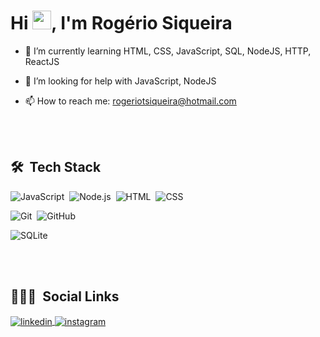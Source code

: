 <!-- <img align="right" height="590em" src="https://raw.githubusercontent.com/gist/maykbrito/618ef18e3bbb7cdfd200f3a4fc1aabc6/raw/201d47c76006c99fe0dc55ea92e76bdca5537f08/githubcard.svg"/> -->
<h1 align="left">Hi <img src="https://raw.githubusercontent.com/kaueMarques/kaueMarques/master/hi.gif" width="30px">, I'm Rogério Siqueira</h1>
<!-- <p align="left"> <img src="https://komarev.com/ghpvc/?username=maykbrito&color=yellow" alt="Profile views" /> </p> -->

- 🌱 I’m currently learning HTML, CSS, JavaScript, SQL, NodeJS, HTTP, ReactJS

- 🤔 I’m looking for help with JavaScript, NodeJS

- 📫 How to reach me: rogeriotsiqueira@hotmail.com

<br><br>

## 🛠 &nbsp;Tech Stack

![JavaScript](https://img.shields.io/badge/-JavaScript-05122A?style=flat&logo=javascript)&nbsp;
![Node.js](https://img.shields.io/badge/-Node.js-05122A?style=flat&logo=node.js)&nbsp;
![HTML](https://img.shields.io/badge/-HTML-05122A?style=flat&logo=HTML5)&nbsp;
![CSS](https://img.shields.io/badge/-CSS-05122A?style=flat&logo=CSS3&logoColor=1572B6)&nbsp;
<!-- ![React](https://img.shields.io/badge/-React-05122A?style=flat&logo=react)&nbsp; -->
![Git](https://img.shields.io/badge/-Git-05122A?style=flat&logo=git)&nbsp;
![GitHub](https://img.shields.io/badge/-GitHub-05122A?style=flat&logo=github)&nbsp;
<!-- ![Markdown](https://img.shields.io/badge/-Markdown-05122A?style=flat&logo=markdown)&nbsp; -->
<!-- ![Visual Studio Code](https://img.shields.io/badge/-Visual%20Studio%20Code-05122A?style=flat&logo=visual-studio-code&logoColor=007ACC)&nbsp; -->
<!-- ![PostgreSQL](https://img.shields.io/badge/-PostgreSQL-05122A?style=flat&logo=postgresql)&nbsp; -->
![SQLite](https://img.shields.io/badge/-SQLite-05122A?style=flat&logo=sqlite)&nbsp;

<br><br>

<!-- ## ⚙️ &nbsp;GitHub Analytics

<p align="left">
<img width="530em" src="https://github-readme-stats.vercel.app/api?username=maykbrito&show_icons=true&theme=vision-friendly-dark" alt="maykbrito's stats"/>
<img width="530em" src="https://github-readme-stats.vercel.app/api/top-langs/?username=maykbrito&layout=compact&theme=vision-friendly-dark" alt="maykbrito's most languages"/>
</p>

<br><br> -->

## 👨🏽‍🦲 &nbsp;Social Links

<a href="https://www.linkedin.com/in/rogeriotsiqueira/" target="_blank">
  <img align="center" src="https://img.shields.io/badge/-RogerioSiqueira-05122A?style=flat&logo=linkedin" alt="linkedin"/>
</a>
<a href="https://www.instagram.com/rogeriosq/" target="_blank">
 <img align="center" src="https://img.shields.io/badge/-rogeriosq-05122A?style=flat&logo=instagram" alt="instagram"/>
</a>
</p>

<!-- <img width="500em" src="https://github-readme-twitter-gazf.vercel.app/api?id=maykbrito&layout=wide&show_reply=off&show_retweet=off" /> -->
